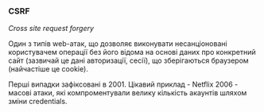 ### CSRF

*Cross site request forgery*

Один з типів web-атак, що дозволяє виконувати несанціоновані
користувачем операції без його відома на основі даних про
конкретний сайт (зазвичай це дані авторизації, сесії), що
зберігаються браузером (найчастіше це cookie).

Перші випадки зафіксовані в 2001. Цікавий приклад - Netflix
2006 - масові атаки, які компроментували велику кількість
акаунтів шляхом зміни credentials. 